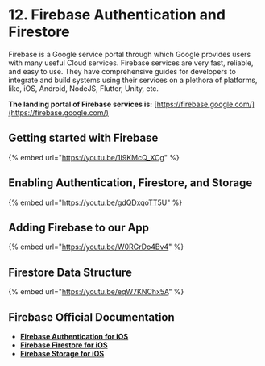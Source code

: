# 12. Firebase Authentication and Firestore

Firebase is a Google service portal through which Google provides users with many useful Cloud services. Firebase services are very fast, reliable, and easy to use. They have comprehensive guides for developers to integrate and build systems using their services on a plethora of platforms, like, iOS, Android, NodeJS, Flutter, Unity, etc.

**The landing portal of Firebase services is:** [https://firebase.google.com/](https://firebase.google.com/)

## Getting started with Firebase

{% embed url="https://youtu.be/1I9KMcQ_XCg" %}

## Enabling Authentication, Firestore, and Storage

{% embed url="https://youtu.be/gdQDxqoTT5U" %}

## Adding Firebase to our App

{% embed url="https://youtu.be/W0RGrDo4Bv4" %}

## Firestore Data Structure

{% embed url="https://youtu.be/eqW7KNChx5A" %}

## Firebase Official Documentation

* [**Firebase Authentication for iOS**](https://firebase.google.com/docs/auth/ios/start)
* [**Firebase Firestore for iOS**](https://firebase.google.com/docs/firestore/quickstart#ios+)
* [**Firebase Storage for iOS**](https://firebase.google.com/docs/storage/ios/start)
